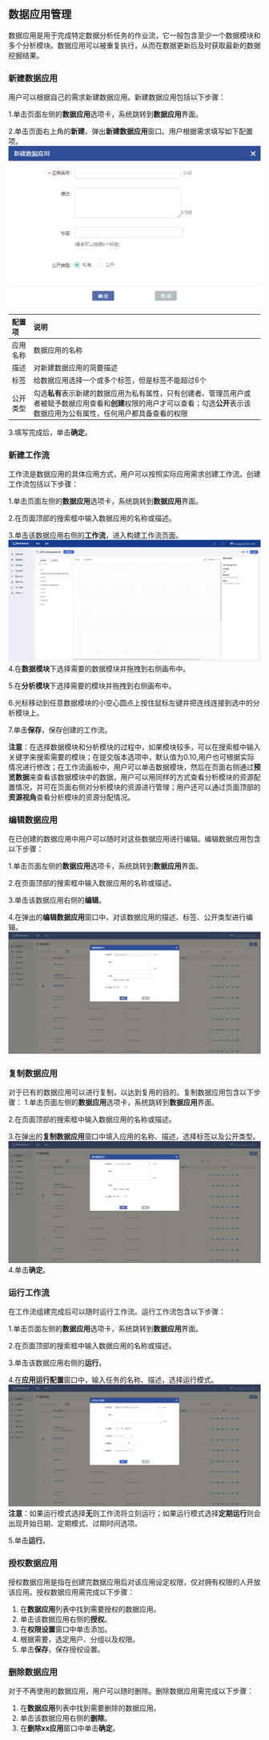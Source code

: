 ## 数据应用管理

数据应用是用于完成特定数据分析任务的作业流，它一般包含至少一个数据模块和多个分析模块。数据应用可以被重复执行，从而在数据更新后及时获取最新的数据挖掘结果。

### 新建数据应用
用户可以根据自己的需求新建数据应用。新建数据应用包括以下步骤：

1.单击页面左侧的**数据应用**选项卡，系统跳转到**数据应用**界面。

2.单击页面右上角的**新建**，弹出**新建数据应用**窗口。用户根据需求填写如下配置项。
![](/assets/new_data_application.png)
    
| 配置项 | 说明 |
| :--- | :--- | 
| 应用名称 | 数据应用的名称 |
| 描述 | 对新建数据应用的简要描述 |
| 标签 | 给数据应用选择一个或多个标签，但是标签不能超过6个|
| 公开类型 | 勾选**私有**表示新建的数据应用为私有属性，只有创建者、管理员用户或者被赋予数据应用查看和**创建**权限的用户才可以查看；勾选**公开**表示该数据应用为公有属性，任何用户都具备查看的权限 |

3.填写完成后，单击**确定**。

### 新建工作流
工作流是数据应用的具体应用方式，用户可以按照实际应用需求创建工作流。创建工作流包括以下步骤：

1.单击页面左侧的**数据应用**选项卡，系统跳转到**数据应用**界面。

2.在页面顶部的搜索框中输入数据应用的名称或描述。

3.单击该数据应用右侧的**工作流**，进入构建工作流页面。
![](/assets/工作流组建.png)
4.在**数据模块**下选择需要的数据模块并拖拽到右侧画布中。

5.在**分析模块**下选择需要的模块并拖拽到右侧画布中。

6.光标移动到任意数据模块的小空心圆点上按住鼠标左键并把连线连接到选中的分析模块上。

7.单击**保存**，保存创建的工作流。

**注意**：在选择数据模块和分析模块的过程中，如果模块较多，可以在搜索框中输入关键字来搜索需要的模块；在提交版本选项中，默认值为0.10,用户也可根据实际情况进行修改；在工作流画板中，用户可以单击数据模块，然后在页面右侧通过**预览数据**来查看该数据模块中的数据，用户可以用同样的方式查看分析模块的资源配置情况，并可在页面右侧对分析模块的资源进行管理；用户还可以通过页面顶部的**资源视角**查看分析模块的资源分配情况。

### 编辑数据应用
在已创建的数据应用中用户可以随时对这些数据应用进行编辑。编辑数据应用包含以下步骤：

1.单击页面左侧的**数据应用**选项卡，系统跳转到**数据应用**界面。

2.在页面顶部的搜索框中输入数据应用的名称或描述。

3.单击该数据应用右侧的**编辑**。

4.在弹出的**编辑数据应用**窗口中，对该数据应用的描述、标签、公开类型进行编辑。
![](/assets/编辑数据应用.png)

### 复制数据应用
对于已有的数据应用可以进行复制，以达到复用的目的。复制数据应用包含以下步骤：
1.单击页面左侧的**数据应用**选项卡，系统跳转到**数据应用**界面。

2.在页面顶部的搜索框中输入数据应用的名称或描述。

3.在弹出的**复制数据应用**窗口中填入应用的名称、描述，选择标签以及公开类型。
![](/assets/复制数据应用.png)
4.单击**确定**。

### 运行工作流
在工作流组建完成后可以随时运行工作流。运行工作流包含以下步骤：

1.单击页面左侧的**数据应用**选项卡，系统跳转到**数据应用**界面。

2.在页面顶部的搜索框中输入数据应用的名称或描述。

3.单击该数据应用右侧的**运行**。

4.在**应用运行配置**窗口中，输入任务的名称、描述，选择运行模式。
![](/assets/运行工作流.png)
**注意**：如果运行模式选择**无**则工作流将立刻运行；如果运行模式选择**定期运行**则会出现开始日期、定期模式、过期时间选项。

5.单击**运行**。

### 授权数据应用
授权数据应用是指在创建完数据应用后对该应用设定权限，仅对拥有权限的人开放该应用。授权数据应用需完成以下步骤：
1. 在**数据应用**列表中找到需要授权的数据应用。
2. 单击该数据应用右侧的**授权**。
3. 在**权限设置**窗口中单击添加。
4. 根据需要，选定用户、分组以及权限。
5. 单击**保存**，保存授权设置。
### 删除数据应用
对于不再使用的数据应用，用户可以随时删除。删除数据应用需完成以下步骤：
1. 在**数据应用**列表中找到需要删除的数据应用。
2. 单击该数据应用右侧的**删除**。
3. 在**删除xx应用**窗口中单击**确定**。

